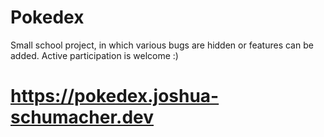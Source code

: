 # Pokedex

Small school project, in which various bugs are hidden or features can be added. Active participation is welcome :)

# https://pokedex.joshua-schumacher.dev
